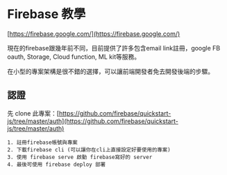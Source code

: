 # Firebase 教學

[https://firebase.google.com/](https://firebase.google.com/)

現在的firebase跟幾年前不同，目前提供了許多包含email link註冊，google FB oauth, Storage, Cloud function, ML kit等服務。

在小型的專案架構是很不錯的選擇，可以讓前端開發者免去開發後端的步驟。

## 認證

先 clone 此專案：[https://github.com/firebase/quickstart-js/tree/master/auth](https://github.com/firebase/quickstart-js/tree/master/auth)

```
1. 註冊firebase帳號與專案
2. 下載firebase cli (可以讓你在cli上直接設定好要使用的專案)
3. 使用 firebase serve 啟動 firebase寫好的 server
4. 最後可使用 firebase deploy 部署
```




